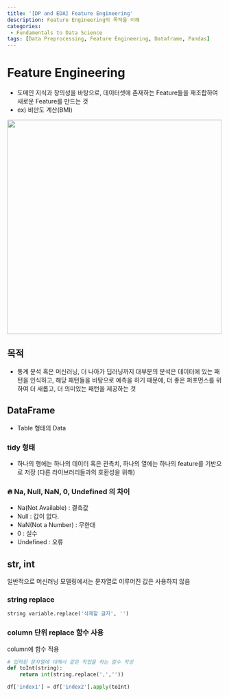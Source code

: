```yaml
---
title: '[DP and EDA] Feature Engineering'
description: Feature Engineering의 목적을 이해
categories:
 - Fundamentals to Data Science
tags: [Data Preprocessing, Feature Engineering, Dataframe, Pandas]
---
```


# Feature Engineering
- 도메인 지식과 창의성을 바탕으로, 데이터셋에 존재하는 Feature들을 재조합하여 새로운 Feature를 만드는 것
- ex) 비만도 계산(BMI)

<img src='https://i.imgur.com/0IW7xm8.png' width = 500>

## 목적
- 통계 분석 혹은 머신러닝, 더 나아가 딥러닝까지 대부분의 분석은 데이터에 있는 패턴을 인식하고, 해당 패턴들을 바탕으로 예측을 하기 때문에, 더 좋은 퍼포먼스를 위하여 더 새롭고, 더 의미있는 패턴을 제공하는 것

## DataFrame
- Table 형태의 Data

### tidy 형태
- 하나의 행에는 하나의 데이터 혹은 관측치, 하나의 열에는 하나의 feature를 기반으로 저장 (다른 라이브러리들과의 호환성을 위해)

### **🔥 Na, Null, NaN, 0, Undefined 의 차이**
- Na(Not Available) :  결측값
- Null : 값이 없다.
- NaN(Not a Number) : 무한대
- 0 : 실수
- Undefined : 오류

## str, int
일반적으로 머신러닝 모델링에서는 문자열로 이루어진 값은 사용하지 않음
### string replace

```py
string variable.replace('삭제할 글자', '')
```

### column 단위 replace 함수 사용
column에 함수 적용

```py
# 입력된 문자열에 대해서 같은 작업을 하는 함수 작성
def toInt(string):
    return int(string.replace(',',''))

df['index1'] = df['index2'].apply(toInt)
```